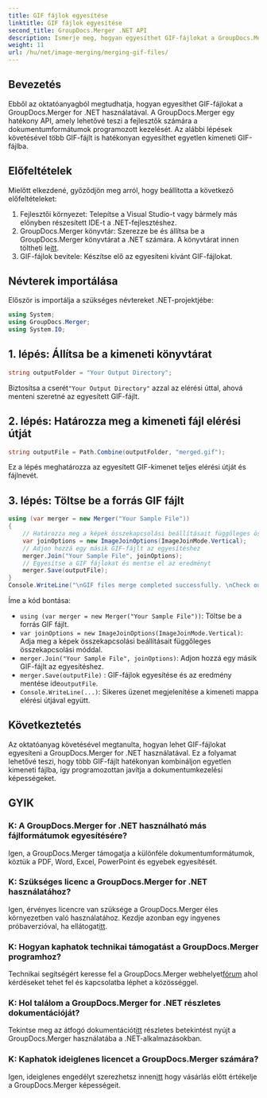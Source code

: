 ```yaml
---
title: GIF fájlok egyesítése
linktitle: GIF fájlok egyesítése
second_title: GroupDocs.Merger .NET API
description: Ismerje meg, hogyan egyesíthet GIF-fájlokat a GroupDocs.Merger for .NET használatával. Kombináljon több GIF-et programozottan, lépésenkénti utasításokkal.
weight: 11
url: /hu/net/image-merging/merging-gif-files/
---
```

## Bevezetés
Ebből az oktatóanyagból megtudhatja, hogyan egyesíthet GIF-fájlokat a GroupDocs.Merger for .NET használatával. A GroupDocs.Merger egy hatékony API, amely lehetővé teszi a fejlesztők számára a dokumentumformátumok programozott kezelését. Az alábbi lépések követésével több GIF-fájlt is hatékonyan egyesíthet egyetlen kimeneti GIF-fájlba.
## Előfeltételek
Mielőtt elkezdené, győződjön meg arról, hogy beállította a következő előfeltételeket:
1. Fejlesztői környezet: Telepítse a Visual Studio-t vagy bármely más előnyben részesített IDE-t a .NET-fejlesztéshez.
2.  GroupDocs.Merger könyvtár: Szerezze be és állítsa be a GroupDocs.Merger könyvtárat a .NET számára. A könyvtárat innen töltheti le[itt](https://releases.groupdocs.com/merger/net/).
3. GIF-fájlok bevitele: Készítse elő az egyesíteni kívánt GIF-fájlokat.

## Névterek importálása
Először is importálja a szükséges névtereket .NET-projektjébe:
```csharp
using System; 
using GroupDocs.Merger;
using System.IO;
```
## 1. lépés: Állítsa be a kimeneti könyvtárat
```csharp
string outputFolder = "Your Output Directory";
```
 Biztosítsa a cserét`"Your Output Directory"` azzal az elérési úttal, ahová menteni szeretné az egyesített GIF-fájlt.
## 2. lépés: Határozza meg a kimeneti fájl elérési útját
```csharp
string outputFile = Path.Combine(outputFolder, "merged.gif");
```
Ez a lépés meghatározza az egyesített GIF-kimenet teljes elérési útját és fájlnevét.
## 3. lépés: Töltse be a forrás GIF fájlt
```csharp
using (var merger = new Merger("Your Sample File"))
{
    // Határozza meg a képek összekapcsolási beállításait függőleges összekapcsolási móddal
    var joinOptions = new ImageJoinOptions(ImageJoinMode.Vertical);
    // Adjon hozzá egy másik GIF-fájlt az egyesítéshez
    merger.Join("Your Sample File", joinOptions);
    // Egyesítse a GIF fájlokat és mentse el az eredményt
    merger.Save(outputFile);
}
Console.WriteLine("\nGIF files merge completed successfully. \nCheck output in {0}", outputFolder);
```
Íme a kód bontása:
- `using (var merger = new Merger("Your Sample File"))`: Töltse be a forrás GIF fájlt.
- `var joinOptions = new ImageJoinOptions(ImageJoinMode.Vertical)`: Adja meg a képek összekapcsolási beállításait függőleges összekapcsolási móddal.
- `merger.Join("Your Sample File", joinOptions)`: Adjon hozzá egy másik GIF-fájlt az egyesítéshez.
- `merger.Save(outputFile)` : GIF-fájlok egyesítése és az eredmény mentése ide`outputFile`.
- `Console.WriteLine(...)`: Sikeres üzenet megjelenítése a kimeneti mappa elérési útjával együtt.

## Következtetés
Az oktatóanyag követésével megtanulta, hogyan lehet GIF-fájlokat egyesíteni a GroupDocs.Merger for .NET használatával. Ez a folyamat lehetővé teszi, hogy több GIF-fájlt hatékonyan kombináljon egyetlen kimeneti fájlba, így programozottan javítja a dokumentumkezelési képességeket.

## GYIK
### K: A GroupDocs.Merger for .NET használható más fájlformátumok egyesítésére?
Igen, a GroupDocs.Merger támogatja a különféle dokumentumformátumok, köztük a PDF, Word, Excel, PowerPoint és egyebek egyesítését.
### K: Szükséges licenc a GroupDocs.Merger for .NET használatához?
 Igen, érvényes licencre van szüksége a GroupDocs.Merger éles környezetben való használatához. Kezdje azonban egy ingyenes próbaverzióval, ha ellátogat[itt](https://releases.groupdocs.com/).
### K: Hogyan kaphatok technikai támogatást a GroupDocs.Merger programhoz?
 Technikai segítségért keresse fel a GroupDocs.Merger webhelyet[fórum](https://forum.groupdocs.com/c/merger/32) ahol kérdéseket tehet fel és kapcsolatba léphet a közösséggel.
### K: Hol találom a GroupDocs.Merger for .NET részletes dokumentációját?
 Tekintse meg az átfogó dokumentációt[itt](https://tutorials.groupdocs.com/merger/net/) részletes betekintést nyújt a GroupDocs.Merger használatába a .NET-alkalmazásokban.
### K: Kaphatok ideiglenes licencet a GroupDocs.Merger számára?
 Igen, ideiglenes engedélyt szerezhetsz innen[itt](https://purchase.groupdocs.com/temporary-license/) hogy vásárlás előtt értékelje a GroupDocs.Merger képességeit.